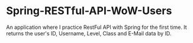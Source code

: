 # Spring-RESTful-API-WoW-Users

An application where I practice RestFul API with Spring for the first time. It returns the user's ID, Username, Level, Class and E-Mail data by ID.
